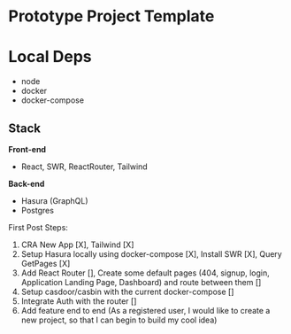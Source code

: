# Prototype Project Template

# Local Deps
* node
* docker
* docker-compose

## Stack
__Front-end__
* React, SWR, ReactRouter, Tailwind

__Back-end__
* Hasura (GraphQL)
* Postgres

First Post Steps:
1. CRA New App [X], Tailwind [X]
2. Setup Hasura locally using docker-compose [X], Install SWR [X], Query GetPages [X]
3. Add React Router [], Create some default pages (404, signup, login, Application Landing Page, Dashboard) and route between them []
4. Setup casdoor/casbin with the current docker-compose []
5. Integrate Auth with the router []
6. Add feature end to end (As a registered user, I would like to create a new project, so that I can begin to
   build my cool idea)

